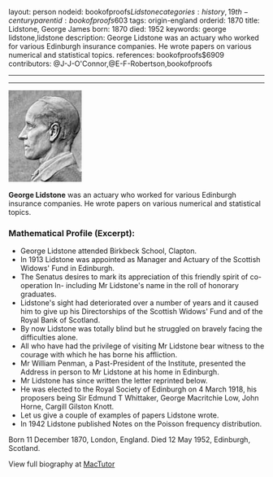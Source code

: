layout: person
nodeid: bookofproofs$Lidstone
categories: history,19th-century
parentid: bookofproofs$603
tags: origin-england
orderid: 1870
title: Lidstone, George James
born: 1870
died: 1952
keywords: george lidstone,lidstone
description: George Lidstone was an actuary who worked for various Edinburgh insurance companies. He wrote papers on various numerical and statistical topics.
references: bookofproofs$6909
contributors: @J-J-O'Connor,@E-F-Robertson,bookofproofs

---



---

![Lidstone.jpg](https://github.com/bookofproofs/bookofproofs.github.io/blob/main/_sources/_assets/images/portraits/Lidstone.jpg?raw=true)

**George Lidstone** was an actuary who worked for various Edinburgh insurance companies. He wrote papers on various numerical and statistical topics.

### Mathematical Profile (Excerpt):
* George Lidstone attended Birkbeck School, Clapton.
* In 1913 Lidstone was appointed as Manager and Actuary of the Scottish Widows' Fund in Edinburgh.
* The Senatus desires to mark its appreciation of this friendly spirit of co-operation In- including Mr Lidstone's name in the roll of honorary graduates.
* Lidstone's sight had deteriorated over a number of years and it caused him to give up his Directorships of the Scottish Widows' Fund and of the Royal Bank of Scotland.
* By now Lidstone was totally blind but he struggled on bravely facing the difficulties alone.
* All who have had the privilege of visiting Mr Lidstone bear witness to the courage with which he has borne his affliction.
* Mr William Penman, a Past-President of the Institute, presented the Address in person to Mr Lidstone at his home in Edinburgh.
* Mr Lidstone has since written the letter reprinted below.
* He was elected to the Royal Society of Edinburgh on 4 March 1918, his proposers being Sir Edmund T Whittaker, George Macritchie Low, John Horne, Cargill Gilston Knott.
* Let us give a couple of examples of papers Lidstone wrote.
* In 1942 Lidstone published Notes on the Poisson frequency distribution.

Born 11 December 1870, London, England. Died 12 May 1952, Edinburgh, Scotland.

View full biography at [MacTutor](https://mathshistory.st-andrews.ac.uk/Biographies/Lidstone/)
